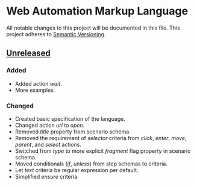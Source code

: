 # Web Automation Markup Language
All notable changes to this project will be documented in this file.
This project adheres to [Semantic Versioning](http://semver.org/).

## [Unreleased]
### Added
- Added action _wait_.
- More examples.

### Changed
- Created basic specification of the language.
- Changed action _url_ to _open_.
- Removed _title_ property from scenario schema.
- Removed the requirement of _selector_ criteria from _click_, _enter_, _move_, _parent_, and _select_ actions.
- Switched from _type_ to more explicit _fragment_ flag property in scenario schema.
- Moved conditionals (_if_, _unless_) from step schemas to criteria.
- Let _text_ criteria be regular expression per default.
- Simplified _ensure_ criteria.


[Unreleased]: https://github.com/automate-website/waml/compare/0.0.0...HEAD
